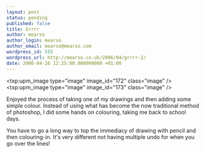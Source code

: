```yaml
---
layout: post
status: pending
published: false
title: Grrrr
author: mearso
author_login: mearso
author_email: mearso@mearso.com
wordpress_id: 555
wordpress_url: http://mearso.co.uk/2006/04/grrrr-2/
date: 2006-04-26 12:25:00.000000000 +01:00
---
```

<txp:upm_image type="image" image_id="172" class="image" />
<txp:upm_image type="image" image_id="173" class="image" />

Enjoyed the process of taking one of my drawings and then adding some simple colour. Instead of using what has become the now traditional method of photoshop, I did some hands on colouring, taking me back to school days.

You have to go a long way to top the immediacy of drawing with pencil and then colouring-in. It's very different not having multiple undo for when you go over the lines!

